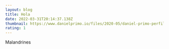 ```yaml
---
layout: blog
title: Hola
date: 2022-03-31T20:14:37.138Z
thumbnail: https://www.danielprimo.io/files/2020-05/daniel-primo-perfil-2.jpg
rating: 1
---
```

Malandrines